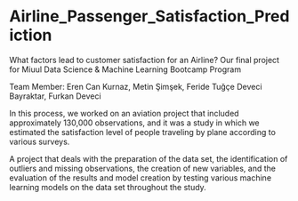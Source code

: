 # Airline_Passenger_Satisfaction_Prediction

What factors lead to customer satisfaction for an Airline?
Our final project for Miuul Data Science & Machine Learning Bootcamp Program

Team Member:
Eren Can Kurnaz, Metin Şimşek, Feride Tuğçe Deveci Bayraktar, Furkan Deveci

In this process, we worked on an aviation project that included approximately 130,000 observations, and it was a study in which we estimated the satisfaction level of people traveling by plane according to various surveys.

A project that deals with the preparation of the data set, the identification of outliers and missing observations, the creation of new variables, and the evaluation of the results and model creation by testing various machine learning models on the data set throughout the study.
